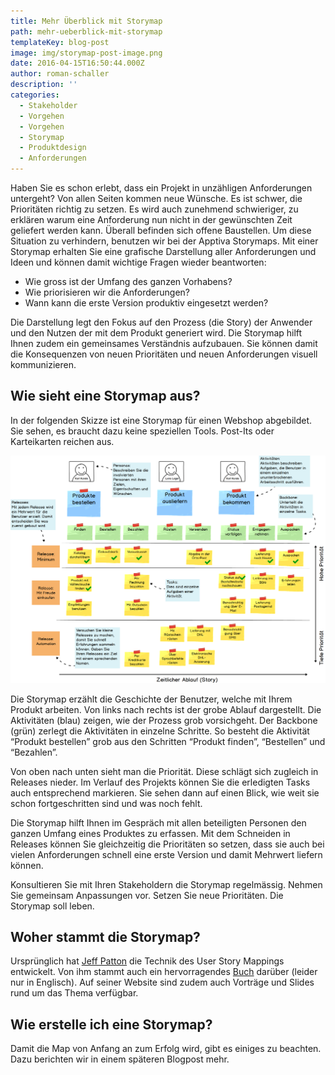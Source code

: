 ```yaml
---
title: Mehr Überblick mit Storymap
path: mehr-ueberblick-mit-storymap
templateKey: blog-post
image: img/storymap-post-image.png
date: 2016-04-15T16:50:44.000Z
author: roman-schaller
description: ''
categories:
  - Stakeholder
  - Vorgehen
  - Vorgehen
  - Storymap
  - Produktdesign
  - Anforderungen
---
```


Haben Sie es schon erlebt, dass ein Projekt in unzähligen Anforderungen untergeht? Von allen Seiten kommen neue Wünsche. Es ist schwer, die Prioritäten richtig zu setzen. Es wird auch zunehmend schwieriger, zu erklären warum eine Anforderung nun nicht in der gewünschten Zeit geliefert werden kann. Überall befinden sich offene Baustellen. Um diese Situation zu verhindern, benutzen wir bei der Apptiva Storymaps. Mit einer Storymap erhalten Sie eine grafische Darstellung aller Anforderungen und Ideen und können damit wichtige Fragen wieder beantworten:

* Wie gross ist der Umfang des ganzen Vorhabens?
* Wie priorisieren wir die Anforderungen?
* Wann kann die erste Version produktiv eingesetzt werden?

Die Darstellung legt den Fokus auf den Prozess (die Story) der Anwender und den Nutzen der mit dem Produkt generiert wird. Die Storymap hilft Ihnen zudem ein gemeinsames Verständnis aufzubauen. Sie können damit die Konsequenzen von neuen Prioritäten und neuen Anforderungen visuell kommunizieren.

## Wie sieht eine Storymap aus?

In der folgenden Skizze ist eine Storymap für einen Webshop abgebildet. Sie sehen, es braucht dazu keine speziellen Tools. Post-Its oder Karteikarten reichen aus.

![Storymap Webshop](img/storymap-webshop.png)

Die Storymap erzählt die Geschichte der Benutzer, welche mit Ihrem Produkt arbeiten. Von links nach rechts ist der grobe Ablauf dargestellt. Die Aktivitäten (blau) zeigen, wie der Prozess grob vorsichgeht. Der Backbone (grün) zerlegt die Aktivitäten in einzelne Schritte. So besteht die Aktivität “Produkt bestellen” grob aus den Schritten “Produkt finden”, “Bestellen” und “Bezahlen”.

Von oben nach unten sieht man die Priorität. Diese schlägt sich zugleich in Releases nieder. Im Verlauf des Projekts können Sie die erledigten Tasks auch entsprechend markieren. Sie sehen dann auf einen Blick, wie weit sie schon fortgeschritten sind und was noch fehlt.

Die Storymap hilft Ihnen im Gespräch mit allen beteiligten Personen den ganzen Umfang eines Produktes zu erfassen. Mit dem Schneiden in Releases können Sie gleichzeitig die Prioritäten so setzen, dass sie auch bei vielen Anforderungen schnell eine erste Version und damit Mehrwert liefern können.

Konsultieren Sie mit Ihren Stakeholdern die Storymap regelmässig. Nehmen Sie gemeinsam Anpassungen vor. Setzen Sie neue Prioritäten. Die Storymap soll leben.

## Woher stammt die Storymap?

Ursprünglich hat [Jeff Patton](http://jpattonassociates.com/) die Technik des User Story Mappings entwickelt. Von ihm stammt auch ein hervorragendes [Buch](http://www.amazon.de/User-Story-Mapping-Discover-Product/dp/1491904909) darüber (leider nur in Englisch). Auf seiner Website sind zudem auch Vorträge und Slides rund um das Thema verfügbar.

## Wie erstelle ich eine Storymap?

Damit die Map von Anfang an zum Erfolg wird, gibt es einiges zu beachten. Dazu berichten wir in einem späteren Blogpost mehr.
